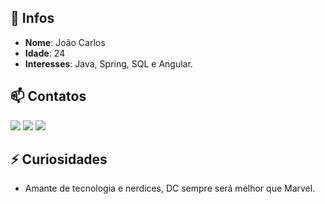 ## 👋 Infos
<ul>
  <li><b>Nome</b>: João Carlos</li>
  <li><b>Idade</b>: 24</li>
  <li><b>Interesses</b>: Java, Spring, SQL e Angular.</li>
</ul>

## 📫 Contatos
<div>
  <a href="https://www.linkedin.com/in/scjoao" target="_blank"><img src="https://img.shields.io/badge/-LinkedIn-%230077B5?style=for-the-badge&logo=linkedin&logoColor=white" target="_blank"></a>
  <a href="https://scjoao.dev" target="_blank"><img src="https://img.shields.io/badge/website-000000?style=for-the-badge&logo=About.me&logoColor=white" target="_blank"></a>
  <a href="https://gamingclasshero.itch.io/" target="_blank"><img src="https://img.shields.io/badge/Itch.io-FA5C5C?style=for-the-badge&logo=itchdotio&logoColor=white" target="_blank"></a>
</div>

## ⚡ Curiosidades
- Amante de tecnologia e nerdices, DC sempre será melhor que Marvel.
